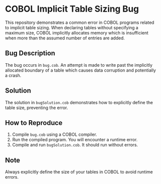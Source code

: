 # COBOL Implicit Table Sizing Bug

This repository demonstrates a common error in COBOL programs related to implicit table sizing.  When declaring tables without specifying a maximum size, COBOL implicitly allocates memory which is insufficient when more than the assumed number of entries are added. 

## Bug Description

The bug occurs in `bug.cob`.  An attempt is made to write past the implicitly allocated boundary of a table which causes data corruption and potentially a crash. 

## Solution

The solution in `bugSolution.cob` demonstrates how to explicitly define the table size, preventing the error. 

## How to Reproduce

1. Compile `bug.cob` using a COBOL compiler. 
2. Run the compiled program. You will encounter a runtime error.
3. Compile and run `bugSolution.cob`. It should run without errors.

## Note

Always explicitly define the size of your tables in COBOL to avoid runtime errors.